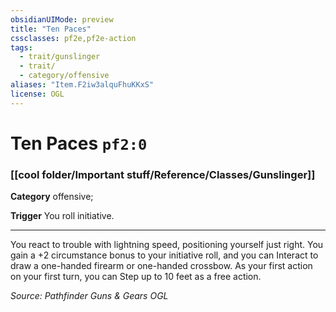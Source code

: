 ```yaml
---
obsidianUIMode: preview
title: "Ten Paces"
cssclasses: pf2e,pf2e-action
tags:
  - trait/gunslinger
  - trait/
  - category/offensive
aliases: "Item.F2iw3alquFhuKKxS"
license: OGL
---
```

# Ten Paces `pf2:0`

### [[cool folder/Important stuff/Reference/Classes/Gunslinger]]

**Category** offensive; 




**Trigger** You roll initiative.

* * *

You react to trouble with lightning speed, positioning yourself just right. You gain a +2 circumstance bonus to your initiative roll, and you can Interact to draw a one-handed firearm or one-handed crossbow. As your first action on your first turn, you can Step up to 10 feet as a free action.

*Source: Pathfinder Guns & Gears*
*OGL*